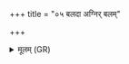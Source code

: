 +++
title = "०५ बलदा अग्निर् बलम्"

+++
<details><summary>मूलम् (GR)</summary>

बलदा अग्निर् बलं मे दात् स्वाहा ॥
</details>